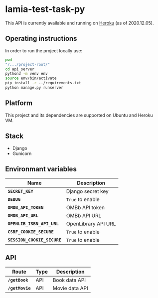 # lamia-test-task-py

This API is currently available and running on [Heroku](https://lamia-py-api.herokuapp.com/) (as of 2020.12.05).

## Operating instructions

In order to run the project locally use:

```bash
pwd
"/.../project-root/"
cd api_server
python3 -m venv env
source env/bin/activate
pip install -r ../requirements.txt
python manage.py runserver
```

## Platform

This project and its dependencies are supported on Ubuntu and Heroku VM.

## Stack

- Django
- Gunicorn

## Environmant variables

| Name                        | Description         |
| --------------------------- | ------------------- |
| **`SECRET_KEY`**            | Django secret key   |
| **`DEBUG`**                 | `True` to enable    |
| **`OMDB_API_TOKEN`**        | OMBb API token      |
| **`OMDB_API_URL`**          | OMBb API URL        |
| **`OPENLIB_ISBN_API_URL`**  | OpenLibrary API URL |
| **`CSRF_COOKIE_SECURE`**    | `True` to enable    |
| **`SESSION_COOKIE_SECURE`** | `True` to enable    |

## API

| Route           | Type | Description    |
| --------------- | ---- | -------------- |
| **`/getBook`**  | API  | Book data API  |
| **`/getMovie`** | API  | Movie data API |
